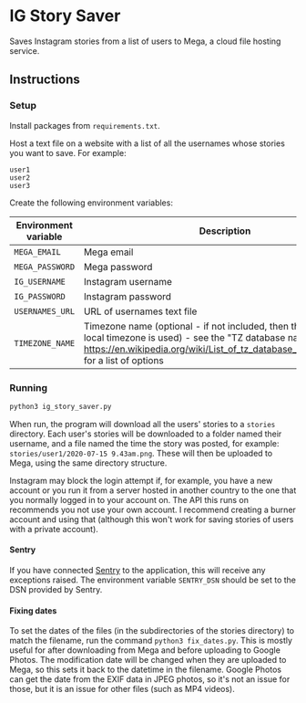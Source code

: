 # IG Story Saver
Saves Instagram stories from a list of users to Mega, a cloud file hosting service.

## Instructions

### Setup

Install packages from `requirements.txt`.

Host a text file on a website with a list of all the usernames whose stories you want to save. For example:

```csv
user1
user2
user3
```

Create the following environment variables:

| Environment variable | Description        | Example    |
|----------------------|--------------------|------------|
| `MEGA_EMAIL`         | Mega email         | `me@example.com` |
| `MEGA_PASSWORD`      | Mega password      | `password`       |
| `IG_USERNAME`        | Instagram username | `username` |
| `IG_PASSWORD`        | Instagram password | `password` |
| `USERNAMES_URL`      | URL of usernames text file | `https://olliechick.co.nz/example.txt` |
| `TIMEZONE_NAME`      | Timezone name (optional - if not included, then the computer's local timezone is used) - see the "TZ database name" column at https://en.wikipedia.org/wiki/List_of_tz_database_time_zones#List for a list of options | `Pacific/Auckland` |

### Running

```bash
python3 ig_story_saver.py
```

When run, the program will download all the users' stories to a `stories` directory. Each user's stories will be downloaded to a folder named their username, and a file named the time the story was posted, for example: `stories/user1/2020-07-15 9.43am.png`. These will then be uploaded to Mega, using the same directory structure.

Instagram may block the login attempt if, for example, you have a new account or you run it from a server hosted in another country to the one that you normally logged in to your account on. The API this runs on recommends you not use your own account. I recommend creating a burner account and using that (although this won't work for saving stories of users with a private account).

#### Sentry

If you have connected [Sentry](https://docs.sentry.io/) to the application, this will receive any exceptions raised. The environment variable `SENTRY_DSN` should be set to the DSN provided by Sentry.

#### Fixing dates

To set the dates of the files (in the subdirectories of the stories directory) to match the filename, run the command `python3 fix_dates.py`.
This is mostly useful for after downloading from Mega and before uploading to Google Photos.
The modification date will be changed when they are uploaded to Mega, so this sets it back to the datetime in the filename.
Google Photos can get the date from the EXIF data in JPEG photos, so it's not an issue for those, but it is an issue for other files (such as MP4 videos).
